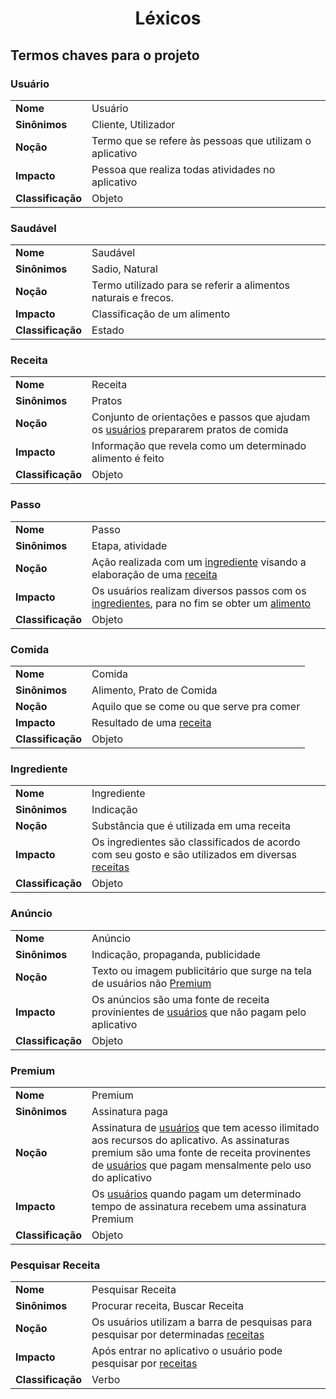 # <center> Léxicos

<!-- Esse documento ainda será escrito -->

## Termos chaves para o projeto

### Usuário
| | |
|-|-|
| **Nome** | Usuário |
| **Sinônimos** | Cliente, Utilizador |
| **Noção** | Termo que se refere às pessoas que utilizam o aplicativo |
| **Impacto** | Pessoa que realiza todas atividades no aplicativo |
| **Classificação** | Objeto |


### Saudável
| | |
|-|-|
| **Nome** | Saudável |
| **Sinônimos** | Sadio, Natural |
| **Noção** | Termo utilizado para se referir a alimentos naturais e frecos. |
| **Impacto** | Classificação de um alimento |
| **Classificação** | Estado |

### Receita
| | |
|-|-|
| **Nome** | Receita |
| **Sinônimos** | Pratos  |
| **Noção** | Conjunto de orientações e passos que ajudam os [usuários](#Usuário) prepararem pratos de comida |
| **Impacto** | Informação que revela como um determinado alimento é feito |
| **Classificação** | Objeto |

### Passo
| | |
|-|-|
| **Nome** | Passo |
| **Sinônimos** | Etapa, atividade  |
| **Noção** | Ação realizada com um [ingrediente](#Ingrediente) visando a elaboração de uma [receita](#receita) |
| **Impacto** | Os usuários realizam diversos passos com os [ingredientes](#Ingrediente), para no fim se obter um [alimento](Comida) |
| **Classificação** | Objeto |

### Comida
| | |
|-|-|
| **Nome** | Comida |
| **Sinônimos** | Alimento, Prato de Comida |
| **Noção** | Aquilo que se come ou que serve pra comer |
| **Impacto** | Resultado de uma [receita](#receita) |
| **Classificação** | Objeto |


### Ingrediente
| | |
|-|-|
| **Nome** | Ingrediente  |
| **Sinônimos** | Indicação |
| **Noção** | Substância que é utilizada em uma receita |
| **Impacto** | Os ingredientes são classificados de acordo com seu gosto e são utilizados em diversas [receitas](#receita) |
| **Classificação** | Objeto |

### Anúncio
| | |
|-|-|
| **Nome** | Anúncio  |
| **Sinônimos** | Indicação, propaganda, publicidade |
| **Noção** | Texto ou imagem publicitário que surge na tela de usuários não [Premium](#Premium) |
| **Impacto** | Os anúncios são uma fonte de receita provinientes de [usuários](#Usuário) que não pagam pelo aplicativo |
| **Classificação** | Objeto |


### Premium
| | |
|-|-|
| **Nome** | Premium  |
| **Sinônimos** | Assinatura paga |
| **Noção** | Assinatura de [usuários](#Usuário) que tem acesso ilimitado aos recursos do aplicativo. As assinaturas premium são uma fonte de receita provinentes de [usuários](#Usuário) que pagam mensalmente pelo uso do aplicativo |
| **Impacto** | Os [usuários](#Usuário) quando pagam um determinado tempo de assinatura recebem uma assinatura Premium |
| **Classificação** | Objeto |


### Pesquisar Receita
| | |
|-|-|
| **Nome** | Pesquisar Receita |
| **Sinônimos** | Procurar receita, Buscar Receita  |
| **Noção** | Os usuários utilizam a barra de pesquisas para pesquisar por determinadas [receitas](#receita) |
| **Impacto** | Após entrar no aplicativo o usuário pode pesquisar por [receitas](#receita) |
| **Classificação** | Verbo |